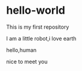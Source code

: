 # hello-world
This is my first repository 



I am a little robot,i love earth

hello,human

nice to meet you
